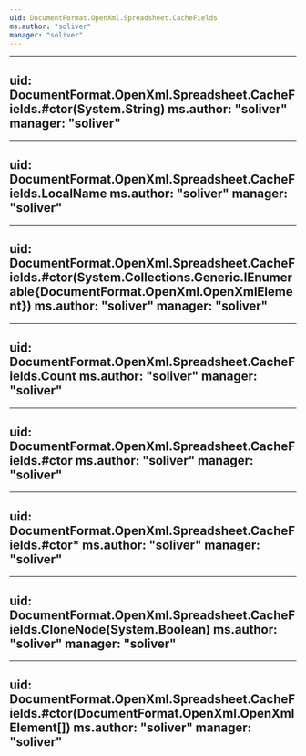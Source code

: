 ```yaml
---
uid: DocumentFormat.OpenXml.Spreadsheet.CacheFields
ms.author: "soliver"
manager: "soliver"
---
```


---
uid: DocumentFormat.OpenXml.Spreadsheet.CacheFields.#ctor(System.String)
ms.author: "soliver"
manager: "soliver"
---

---
uid: DocumentFormat.OpenXml.Spreadsheet.CacheFields.LocalName
ms.author: "soliver"
manager: "soliver"
---

---
uid: DocumentFormat.OpenXml.Spreadsheet.CacheFields.#ctor(System.Collections.Generic.IEnumerable{DocumentFormat.OpenXml.OpenXmlElement})
ms.author: "soliver"
manager: "soliver"
---

---
uid: DocumentFormat.OpenXml.Spreadsheet.CacheFields.Count
ms.author: "soliver"
manager: "soliver"
---

---
uid: DocumentFormat.OpenXml.Spreadsheet.CacheFields.#ctor
ms.author: "soliver"
manager: "soliver"
---

---
uid: DocumentFormat.OpenXml.Spreadsheet.CacheFields.#ctor*
ms.author: "soliver"
manager: "soliver"
---

---
uid: DocumentFormat.OpenXml.Spreadsheet.CacheFields.CloneNode(System.Boolean)
ms.author: "soliver"
manager: "soliver"
---

---
uid: DocumentFormat.OpenXml.Spreadsheet.CacheFields.#ctor(DocumentFormat.OpenXml.OpenXmlElement[])
ms.author: "soliver"
manager: "soliver"
---
